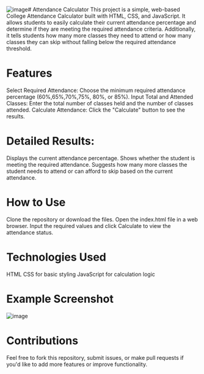 ![image](https://github.com/user-attachments/assets/482551f5-f8db-407d-b78e-d49c20232bd6)# Attendance Calculator
This project is a simple, web-based College Attendance Calculator built with HTML, CSS, and JavaScript. It allows students to easily calculate their current attendance percentage and determine if they are meeting the required attendance criteria. Additionally, it tells students how many more classes they need to attend or how many classes they can skip without falling below the required attendance threshold.
# Features
Select Required Attendance: Choose the minimum required attendance percentage (60%,65%,70%,75%, 80%, or 85%).
Input Total and Attended Classes: Enter the total number of classes held and the number of classes attended.
Calculate Attendance: Click the "Calculate" button to see the results.
# Detailed Results:
Displays the current attendance percentage.
Shows whether the student is meeting the required attendance.
Suggests how many more classes the student needs to attend or can afford to skip based on the current attendance.
# How to Use
Clone the repository or download the files.
Open the index.html file in a web browser.
Input the required values and click Calculate to view the attendance status.
# Technologies Used
HTML
CSS for basic styling
JavaScript for calculation logic
# Example Screenshot
![image](https://github.com/user-attachments/assets/604e790d-765d-4ab1-b739-ef06a74ab52c)
# Contributions
Feel free to fork this repository, submit issues, or make pull requests if you'd like to add more features or improve functionality.
